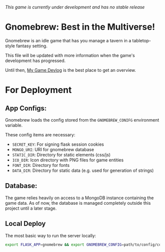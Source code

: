 *This game is currently under development and has no stable release*

# Gnomebrew: Best in the Multiverse!

Gnomebrew is an idle game that has you manage a tavern in a tabletop-style fantasy setting.


This file will be updated with more information when the game's development has progressed.

Until then, [My Game Devlog](https://andonie.net/?tags=gnomebrew) is the best place to get an overview.

# For Deployment


## App Configs:

Gnomebrew loads the config stored from the `GNOMEBREW_CONIFG` environment variable.

These config items are necessary:

* `SECRET_KEY`: For signing flask session cookies
* `MONGO_URI`: URI for gnomebrew database
* `STATIC_DIR`: Directory for static elements (css/js)
* `ICO_DIR`: Icon directory with PNG files for game entities
* `FONT_DIR`: Directory for fonts 
* `DATA_DIR`: Directory for static data (e.g. used for generation of strings)

## Database:

The game relies heavily on access to a MongoDB instance containing the game data. As of now, the database is managed completely outside this project until a later stage.

## Local Deploy

The most basic way to run the server locally:

```bash
export FLASK_APP=gnomebrew && export GNOMEBREW_CONFIG=path/to/config/config.py && flask run
```
